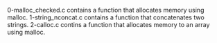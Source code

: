 0-malloc_checked.c contains a  function that allocates memory using malloc.
1-string_nconcat.c contains a function that concatenates two strings.
2-calloc.c contins a function that allocates memory to an array using malloc.

